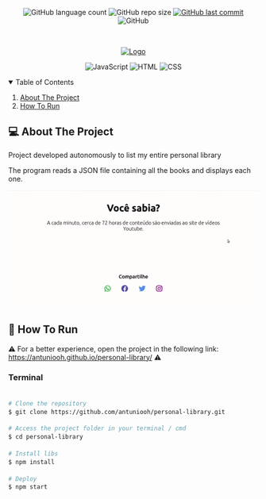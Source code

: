 <p align="center">
  <img alt="GitHub language count" src="https://img.shields.io/github/languages/count/antuniooh/personal-library">

  <img alt="GitHub repo size" src="https://img.shields.io/github/repo-size/antuniooh/personal-library">
  
  <a href="https://github.com/antuniooh/personal-library/commits/master">
    <img alt="GitHub last commit" src="https://img.shields.io/github/last-commit/antuniooh/personal-library">
  </a>
  
   <img alt="GitHub" src="https://img.shields.io/github/license/antuniooh/personal-library">
</p>

<!-- PROJECT LOGO -->
<br />
<p align="center">
  <a href="https://github.com/antuniooh/personal-library">
    <img src="https://media.tenor.com/images/b42fd9c7290e63c52e3b92561470d30a/tenor.png" alt="Logo" width="550">
  </a>
</p>

<p align="center">
  <img alt="JavaScript" src="https://img.shields.io/badge/JavaScript-yellow?style=for-the-badge&logo=javascript&logoColor=white"/>
  <img alt="HTML" src="https://img.shields.io/badge/HTML-orange?style=for-the-badge&logo=html5&logoColor=white"/>
  <img alt="CSS" src="https://img.shields.io/badge/CSS-darkblue?style=for-the-badge&logo=css3&logoColor=white"/>
</p>


<!-- TABLE OF CONTENTS -->
<details open="open">
  <summary>Table of Contents</summary>
  <ol>
    <li>
      <a href="#-about-the-project">About The Project</a>
    </li>
    <li>
      <a href="#-how-to-run">How To Run</a>
    </li>
  </ol>
</details>


<!-- ABOUT THE PROJECT -->
## 💻 About The Project
Project developed autonomously to list my entire personal library

The program reads a JSON file containing all the books and displays each one.

![app](https://github.com/antuniooh/personal-library/blob/master/images/app.gif)


<!-- HOW TO RUN -->
## 🚀 How To Run

⚠️ For a better experience, open the project in the following link: https://antuniooh.github.io/personal-library/ ⚠️

### Terminal
```bash

# Clone the repository
$ git clone https://github.com/antuniooh/personal-library.git

# Access the project folder in your terminal / cmd
$ cd personal-library

# Install libs
$ npm install

# Deploy
$ npm start


```
